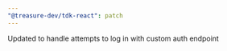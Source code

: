 ```yaml
---
"@treasure-dev/tdk-react": patch
---
```


Updated to handle attempts to log in with custom auth endpoint
